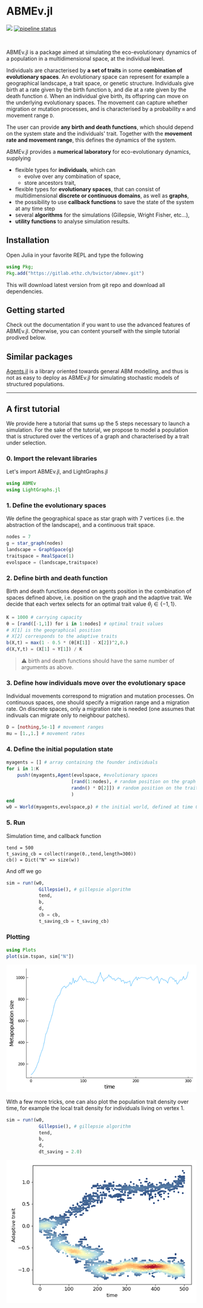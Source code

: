 # ABMEv.jl
<!-- [![](https://img.shields.io/badge/docs-stable-blue.svg)](https://vboussange.github.io/ABMEv.jl/stable) -->
<!-- For now we only direct to dev documentation. In the future, one will need to deploy a ssh key to and use TagBot. -->
[![](https://img.shields.io/badge/docs-dev-blue.svg)](https://vboussange.github.io/ABMEv.jl/dev)
[![pipeline status](https://gitlab.ethz.ch/bvictor/abmev/badges/master/pipeline.svg)](https://gitlab.ethz.ch/bvictor/abmev/-/commits/master)

<div align="center"> <img
src="https://vboussange.github.io/images/research/conceptual_onlyadapt.png"
alt="" width="400"></img> </div>

ABMEv.jl is a package aimed at simulating the eco-evolutionary dynamics of a population in a multidimensional space, at the individual level.

Individuals are characterised by **a set of traits** in some **combination of evolutionary spaces**. An evolutionary space can represent for example a geographical landscape, a trait space, or genetic structure. Individuals give birth at a rate given by the birth function `b`, and die at a rate given by the death function `d`. When an individual give birth, its offspring can move on the underlying evolutionary spaces. The movement can capture whether migration or mutation processes, and is characterised by a probability `m` and movement range `D`.

The user can provide **any birth and death functions**, which should depend on the system state and the individuals' trait. Together with the **movement rate and movement range**, this defines the dynamics of the system.

ABMEv.jl provides a **numerical laboratory** for eco-evolutionary dynamics, supplying

- flexible types for **individuals**, which can
    - evolve over any combination of space,
    - store ancestors trait,
- flexible types for **evolutionary spaces**, that can consist of multidimensional **discrete or continuous domains**, as well as **graphs**,
- the possibility to use **callback functions** to save the state of the system at any time step
- several **algorithms** for the simulations (Gillepsie, Wright Fisher, etc...),
- **utility functions** to analyse simulation results.

## Installation
Open Julia in your favorite REPL and type the following

```julia
using Pkg;
Pkg.add("https://gitlab.ethz.ch/bvictor/abmev.git")
```

This will download latest version from git repo and download all dependencies.

## Getting started
Check out the documentation if you want to use the advanced features of ABMEv.jl. Otherwise, you can content yourself with the simple tutorial prodived below.

## Similar packages
[Agents.jl](https://juliadynamics.github.io/Agents.jl/) is a library oriented towards general ABM modelling, and thus is not as easy to deploy as ABMEv.jl for simulating stochastic models of structured populations.

-----
## A first tutorial
We provide here a tutorial that sums up the 5 steps necessary to launch a simulation. For the sake of the tutorial, we propose to model a population that is structured over the vertices of a graph and characterised by a trait under selection.

### 0. Import the relevant libraries
Let's import ABMEv.jl, and LightGraphs.jl
```julia
using ABMEv
using LightGraphs.jl
```

### 1. Define the evolutionary spaces
We define the geographical space as star graph with 7 vertices (i.e. the abstraction of the landscape), and a continuous trait space.

```julia
nodes = 7
g = star_graph(nodes)
landscape = GraphSpace(g)
traitspace = RealSpace(1)
evolspace = (landscape,traitspace)
```

### 2. Define birth and death function
Birth and death functions depend on agents position in the combination of spaces defined above, i.e. position on the graph and the adaptive trait.
We decide that each vertex selects for an optimal trait value $`\theta_i \in \{-1,1\}`$.

```julia
K = 1000 # carrying capacity
θ = [rand([-1,1]) for i in 1:nodes] # optimal trait values
# X[1] is the geographical position
# X[2] corresponds to the adaptive traits
b(X,t) = max(1 - 0.5 * (θ[X[1]] - X[2])^2,0.)
d(X,Y,t) = (X[1] ≈ Y[1]) / K
```
> :warning: birth and death functions should have the same number of
arguments as above.

### 3. Define how individuals move over the evolutionary space
Individual movements correspond to migration and mutation processes. On continuous spaces, one should specify a migration range and a migration rate. On discrete spaces, only a migration rate is needed (one assumes that indivuals can migrate only to neighbour patches).

```julia
D = [nothing,5e-1] # movement ranges
mu = [1.,1.] # movement rates
```

### 4. Define the initial population state

```julia
myagents = [] # array containing the founder individuals
for i in 1:K
    push!(myagents,Agent(evolspace, #evolutionary spaces
                        [rand(1:nodes), # random position on the graph
                        randn() * D[2]]) # random position on the trait space centered around 0
                        )
end
w0 = World(myagents,evolspace,p) # the initial world, defined at time 0.
```

### 5. Run
Simulation time, and callback function

```
tend = 500
t_saving_cb = collect(range(0.,tend,length=300))
cb() = Dict("N" => size(w))
```


And off we go

```julia
sim = run!(w0,
            Gillepsie(), # gillepsie algorithm
            tend,
            b,
            d,
            cb = cb,
            t_saving_cb = t_saving_cb)
```
### Plotting
```julia
using Plots
plot(sim.tspan, sim["N"])
```

![](docs/src/assets/tutorials/delta_comp_wsize.png)

With a few more tricks, one can also plot the population trait density over time, for example the local trait density for individuals living on vertex 1.

```julia
sim = run!(w0,
            Gillepsie(), # gillepsie algorithm
            tend,
            b,
            d,
            dt_saving = 2.0)
```

![](docs/src/assets/ABM_local_trait_dens_adapt.png)
